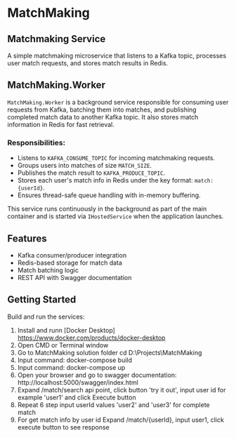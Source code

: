 # MatchMaking

## Matchmaking Service

A simple matchmaking microservice that listens to a Kafka topic, processes user match requests, and stores match results in Redis.


## MatchMaking.Worker

`MatchMaking.Worker` is a background service responsible for consuming user requests from Kafka, batching them into matches, and publishing completed match data to another Kafka topic. It also stores match information in Redis for fast retrieval.

### Responsibilities:

- Listens to `KAFKA_CONSUME_TOPIC` for incoming matchmaking requests.
- Groups users into matches of size `MATCH_SIZE`.
- Publishes the match result to `KAFKA_PRODUCE_TOPIC`.
- Stores each user's match info in Redis under the key format: `match:{userId}`.
- Ensures thread-safe queue handling with in-memory buffering.

This service runs continuously in the background as part of the main container and is started via `IHostedService` when the application launches.

## Features

- Kafka consumer/producer integration
- Redis-based storage for match data
- Match batching logic
- REST API with Swagger documentation

## Getting Started

Build and run the services:

1. Install and runn [Docker Desktop] https://www.docker.com/products/docker-desktop
2. Open CMD or Terminal window
3. Go to MatchMaking solution folder cd D:\Projects\MatchMaking
4. Input command: docker-compose build
5. Input command: docker-compose up
6. Open your browser and go to swagger documentation: http://localhost:5000/swagger/index.html
7. Expand /match/search api point, click button 'try it out', input user id for example 'user1' and click Execute button
8. Repeat 6 step input userId values 'user2' and 'user3' for complete match
9. For get match info by user id Expand /match/{userId}, input user1, click execute button to see response
